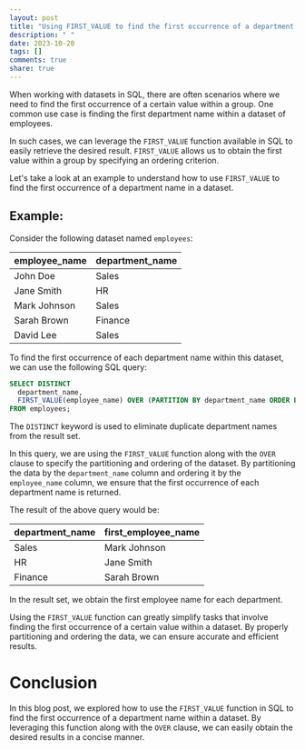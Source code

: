 ```yaml
---
layout: post
title: "Using FIRST_VALUE to find the first occurrence of a department name in a dataset"
description: " "
date: 2023-10-20
tags: []
comments: true
share: true
---
```


When working with datasets in SQL, there are often scenarios where we need to find the first occurrence of a certain value within a group. One common use case is finding the first department name within a dataset of employees.

In such cases, we can leverage the `FIRST_VALUE` function available in SQL to easily retrieve the desired result. `FIRST_VALUE` allows us to obtain the first value within a group by specifying an ordering criterion.

Let's take a look at an example to understand how to use `FIRST_VALUE` to find the first occurrence of a department name in a dataset.

## Example:
Consider the following dataset named `employees`:

| employee_name | department_name |
| ------------- | --------------- |
| John Doe      | Sales           |
| Jane Smith    | HR              |
| Mark Johnson  | Sales           |
| Sarah Brown   | Finance         |
| David Lee     | Sales           |

To find the first occurrence of each department name within this dataset, we can use the following SQL query:

```sql
SELECT DISTINCT
  department_name,
  FIRST_VALUE(employee_name) OVER (PARTITION BY department_name ORDER BY employee_name) AS first_employee_name
FROM employees;
```

The `DISTINCT` keyword is used to eliminate duplicate department names from the result set.

In this query, we are using the `FIRST_VALUE` function along with the `OVER` clause to specify the partitioning and ordering of the dataset. By partitioning the data by the `department_name` column and ordering it by the `employee_name` column, we ensure that the first occurrence of each department name is returned.

The result of the above query would be:

| department_name | first_employee_name |
| --------------- | ------------------ |
| Sales           | Mark Johnson       |
| HR              | Jane Smith         |
| Finance         | Sarah Brown        |

In the result set, we obtain the first employee name for each department.

Using the `FIRST_VALUE` function can greatly simplify tasks that involve finding the first occurrence of a certain value within a dataset. By properly partitioning and ordering the data, we can ensure accurate and efficient results.

# Conclusion
In this blog post, we explored how to use the `FIRST_VALUE` function in SQL to find the first occurrence of a department name within a dataset. By leveraging this function along with the `OVER` clause, we can easily obtain the desired results in a concise manner.
